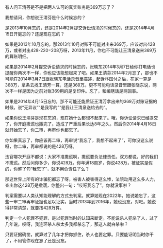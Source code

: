 有人问王清芬是不是把两人认可的真实账务是369万忘了？

我想请问，你想说王清芬是什么时候忘的？

是2013年10月忘的，还是2014年2月提交诉讼请求的时候忘的，还是2014年4月15日开庭忘的？还是现在忘的？

如果是2013年10月忘的，那2013年10月对账不可能对出来369万，应该对出428万，或者对出428-220=208万呀，2013年11月，你也不可能让王清泉送来369万的算账明细。

如果是2014年2月提交诉讼请求的时候忘的，张晓东2014年3月7日给你打电话也提醒你两次不一样，你也应该能想起来了吧。如果王清芬2014年2月忘了，那也不可能在2014年3月7日跟张晓东电话录音里描述，起诉林国付之后，在家一算是368万，拿条去找王清芳一算，还是369万。更不可能电话录音里跟张晓东说，两次不一样是因为之前对账369用的是复印件。忘了，和编瞎话是两回事。

如果是2014年4月15日忘的，那不可能还能质证王清芳拿出来的369万对账证据的时候，说“无异议”“是我写的”“是我让王清泉送给去的”。

如果你说王清芬是现在忘的，现在她什么都想不起来了。哦，你诉讼请求已经提交了，你开庭撒谎也撒完了。造成了严重后果长达8年之久。然后你2014年4月16日就开始忘了，你二审，再审你也都忘了。

你如果真忘了，你应该再二审，再审说“我忘了，我想不起来了”，可你没这么说呀，你二审，再审都说的是428万呀。

法官哪次开庭不都说：大家不准撒谎啊，撒谎要负法律责任。双方都说，好的我们不撒谎。然后问你多少，你说428万。你年满18周岁，你说428万，被证实是假的，你整了句“我忘了”，就不用负责任了么？

那这世界上所有的诈骗犯都忘了呀。被害人被害得这么惨，法院动用这么多人力，查出你这428万是撒谎，你整出一句：“哎呀我忘了”。你就没事啦？

判案需要以人类认知能理解的方式去判案。就算她现在2022年，她说她忘了，这些一审二审再审证据也足以证实，当时2013年到2016年，她也没忘，对吧。她说得非常清楚，就要按428万算。

判定一个人犯罪不犯罪，是以犯罪当时的认知来断定。不能说杀人犯杀了人，过了几年说，哎呀，我连环杀人杀太多我都杀忘了，那这人就白杀啦？

只要证据确凿，就算过了几年才把你抓住，杀人也要定罪。只要能证明当时你干了，不用管你现在忘了还是没忘。
